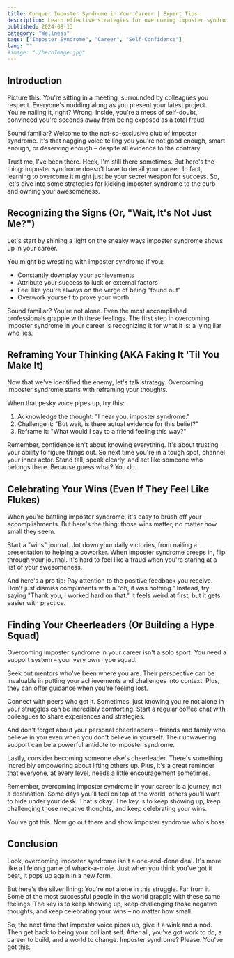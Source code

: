 ```yaml
---
title: Conquer Imposter Syndrome in Your Career | Expert Tips
description: Learn effective strategies for overcoming imposter syndrome in your career. Boost confidence, celebrate wins, and build a support network. Start thriving today!
published: 2024-08-13
category: "Wellness"
tags: ["Imposter Syndrome", "Career", "Self-Confidence"]
lang: ""
#image: "./heroImage.jpg"
---
```


<!-- ![Hero Image](./heroImage.jpg) -->

## Introduction

Picture this: You're sitting in a meeting, surrounded by colleagues you respect. Everyone's nodding along as you present your latest project. You're nailing it, right? Wrong. Inside, you're a mess of self-doubt, convinced you're seconds away from being exposed as a total fraud.

Sound familiar? Welcome to the not-so-exclusive club of imposter syndrome. It's that nagging voice telling you you're not good enough, smart enough, or deserving enough – despite all evidence to the contrary.


Trust me, I've been there. Heck, I'm still there sometimes. But here's the thing: imposter syndrome doesn't have to derail your career. In fact, learning to overcome it might just be your secret weapon for success. So, let's dive into some strategies for kicking imposter syndrome to the curb and owning your awesomeness.

## Recognizing the Signs (Or, "Wait, It's Not Just Me?")

Let's start by shining a light on the sneaky ways imposter syndrome shows up in your career.

You might be wrestling with imposter syndrome if you:

- Constantly downplay your achievements
- Attribute your success to luck or external factors
- Feel like you're always on the verge of being "found out"
- Overwork yourself to prove your worth

Sound familiar? You're not alone. Even the most accomplished professionals grapple with these feelings. The first step in overcoming imposter syndrome in your career is recognizing it for what it is: a lying liar who lies.

## Reframing Your Thinking (AKA Faking It 'Til You Make It)

Now that we've identified the enemy, let's talk strategy. Overcoming imposter syndrome starts with reframing your thoughts.

When that pesky voice pipes up, try this:

1. Acknowledge the thought: "I hear you, imposter syndrome."
2. Challenge it: "But wait, is there actual evidence for this belief?"
3. Reframe it: "What would I say to a friend feeling this way?"

Remember, confidence isn't about knowing everything. It's about trusting your ability to figure things out. So next time you're in a tough spot, channel your inner actor. Stand tall, speak clearly, and act like someone who belongs there. Because guess what? You do.

## Celebrating Your Wins (Even If They Feel Like Flukes)

When you're battling imposter syndrome, it's easy to brush off your accomplishments. But here's the thing: those wins matter, no matter how small they seem.

Start a "wins" journal. Jot down your daily victories, from nailing a presentation to helping a coworker. When imposter syndrome creeps in, flip through your journal. It's hard to feel like a fraud when you're staring at a list of your awesomeness.

And here's a pro tip: Pay attention to the positive feedback you receive. Don't just dismiss compliments with a "oh, it was nothing." Instead, try saying "Thank you, I worked hard on that." It feels weird at first, but it gets easier with practice.

## Finding Your Cheerleaders (Or Building a Hype Squad)

Overcoming imposter syndrome in your career isn't a solo sport. You need a support system – your very own hype squad.

Seek out mentors who've been where you are. Their perspective can be invaluable in putting your achievements and challenges into context. Plus, they can offer guidance when you're feeling lost.

Connect with peers who get it. Sometimes, just knowing you're not alone in your struggles can be incredibly comforting. Start a regular coffee chat with colleagues to share experiences and strategies.

And don't forget about your personal cheerleaders – friends and family who believe in you even when you don't believe in yourself. Their unwavering support can be a powerful antidote to imposter syndrome.

Lastly, consider becoming someone else's cheerleader. There's something incredibly empowering about lifting others up. Plus, it's a great reminder that everyone, at every level, needs a little encouragement sometimes.

Remember, overcoming imposter syndrome in your career is a journey, not a destination. Some days you'll feel on top of the world, others you'll want to hide under your desk. That's okay. The key is to keep showing up, keep challenging those negative thoughts, and keep celebrating your wins.

You've got this. Now go out there and show imposter syndrome who's boss.

## Conclusion

Look, overcoming imposter syndrome isn't a one-and-done deal. It's more like a lifelong game of whack-a-mole. Just when you think you've got it beat, it pops up again in a new form.

But here's the silver lining: You're not alone in this struggle. Far from it. Some of the most successful people in the world grapple with these same feelings. The key is to keep showing up, keep challenging those negative thoughts, and keep celebrating your wins – no matter how small.

So, the next time that imposter voice pipes up, give it a wink and a nod. Then get back to being your brilliant self. After all, you've got work to do, a career to build, and a world to change. Imposter syndrome? Please. You've got this.
